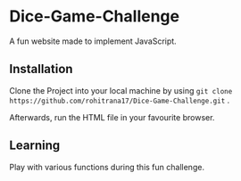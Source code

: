  # Dice-Game-Challenge
   A fun  website made to implement JavaScript.

## Installation
   Clone the Project into your local machine by using `git clone https://github.com/rohitrana17/Dice-Game-Challenge.git` . 
   
   Afterwards, run the HTML file in your favourite browser.

## Learning 
   Play with various functions during this fun challenge.
